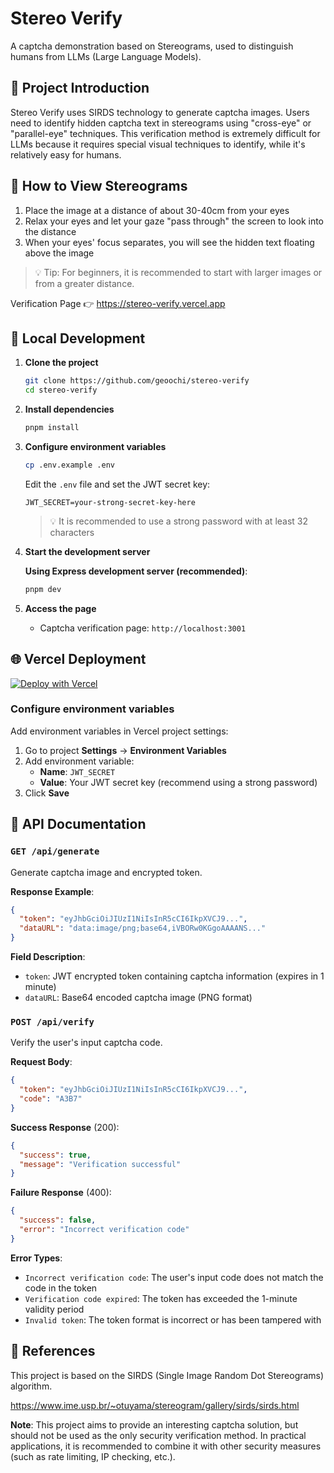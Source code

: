 # Stereo Verify

A captcha demonstration based on Stereograms, used to distinguish humans from LLMs (Large Language Models).

## 📖 Project Introduction

Stereo Verify uses SIRDS technology to generate captcha images. Users need to identify hidden captcha text in stereograms using "cross-eye" or "parallel-eye" techniques. This verification method is extremely difficult for LLMs because it requires special visual techniques to identify, while it's relatively easy for humans.

## 🔬 How to View Stereograms

1. Place the image at a distance of about 30-40cm from your eyes
2. Relax your eyes and let your gaze "pass through" the screen to look into the distance
3. When your eyes' focus separates, you will see the hidden text floating above the image

> 💡 Tip: For beginners, it is recommended to start with larger images or from a greater distance.

Verification Page 👉 https://stereo-verify.vercel.app

## 🚀 Local Development

1. **Clone the project**

   ```bash
   git clone https://github.com/geoochi/stereo-verify
   cd stereo-verify
   ```

2. **Install dependencies**

   ```bash
   pnpm install
   ```

3. **Configure environment variables**

   ```bash
   cp .env.example .env
   ```

   Edit the `.env` file and set the JWT secret key:

   ```
   JWT_SECRET=your-strong-secret-key-here
   ```

   > 💡 It is recommended to use a strong password with at least 32 characters

4. **Start the development server**

   **Using Express development server (recommended)**:

   ```bash
   pnpm dev
   ```

5. **Access the page**

   - Captcha verification page: `http://localhost:3001`

## 🌐 Vercel Deployment

[![Deploy with Vercel](https://vercel.com/button)](https://vercel.com/new/clone?repository-url=https://github.com/geoochi/stereo-verify)

### Configure environment variables

Add environment variables in Vercel project settings:

1. Go to project **Settings** → **Environment Variables**
2. Add environment variable:
   - **Name**: `JWT_SECRET`
   - **Value**: Your JWT secret key (recommend using a strong password)
3. Click **Save**

## 📡 API Documentation

### `GET /api/generate`

Generate captcha image and encrypted token.

**Response Example**:

```json
{
  "token": "eyJhbGciOiJIUzI1NiIsInR5cCI6IkpXVCJ9...",
  "dataURL": "data:image/png;base64,iVBORw0KGgoAAAANS..."
}
```

**Field Description**:

- `token`: JWT encrypted token containing captcha information (expires in 1 minute)
- `dataURL`: Base64 encoded captcha image (PNG format)

### `POST /api/verify`

Verify the user's input captcha code.

**Request Body**:

```json
{
  "token": "eyJhbGciOiJIUzI1NiIsInR5cCI6IkpXVCJ9...",
  "code": "A3B7"
}
```

**Success Response** (200):

```json
{
  "success": true,
  "message": "Verification successful"
}
```

**Failure Response** (400):

```json
{
  "success": false,
  "error": "Incorrect verification code"
}
```

**Error Types**:

- `Incorrect verification code`: The user's input code does not match the code in the token
- `Verification code expired`: The token has exceeded the 1-minute validity period
- `Invalid token`: The token format is incorrect or has been tampered with

## 📖 References

This project is based on the SIRDS (Single Image Random Dot Stereograms) algorithm.

https://www.ime.usp.br/~otuyama/stereogram/gallery/sirds/sirds.html

**Note**: This project aims to provide an interesting captcha solution, but should not be used as the only security verification method. In practical applications, it is recommended to combine it with other security measures (such as rate limiting, IP checking, etc.).
